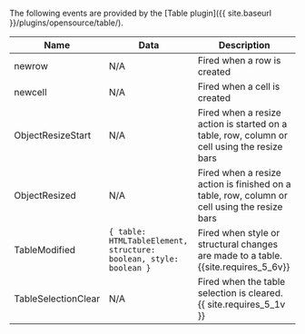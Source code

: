 The following events are provided by the [Table plugin]({{ site.baseurl }}/plugins/opensource/table/).

| Name | Data | Description |
|------| ---- | ----------- |
| newrow | N/A | Fired when a row is created |
| newcell | N/A | Fired when a cell is created |
| ObjectResizeStart | N/A | Fired when a resize action is started on a table, row, column or cell using the resize bars |
| ObjectResized | N/A | Fired when a resize action is finished on a table, row, column or cell using the resize bars |
| TableModified | `{ table: HTMLTableElement, structure: boolean, style: boolean }` | Fired when style or structural changes are made to a table. <br/>{{site.requires_5_6v}} |
| TableSelectionClear | N/A  | Fired when the table selection is cleared. <br/>{{ site.requires_5_1v }} |
